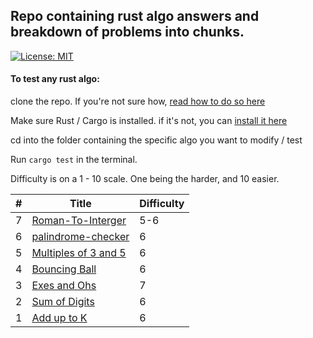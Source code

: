 ## Repo containing rust algo answers and breakdown of problems into chunks.

[![License: MIT](https://img.shields.io/badge/License-MIT-yellow.svg)](https://opensource.org/licenses/MIT)

#### To test any rust algo:

clone the repo. If you're not sure how, [read how to do so here](https://docs.github.com/en/free-pro-team@latest/github/creating-cloning-and-archiving-repositories/cloning-a-repository)

Make sure Rust / Cargo is installed. if it's not, you can [install it here](https://www.rust-lang.org/tools/install)

cd into the folder containing the specific algo you want to modify / test

Run <code>cargo test</code> in the terminal.

Difficulty is on a 1 - 10 scale. One being the harder, and 10 easier.

| #   | Title                                                                                         | Difficulty |
| --- | --------------------------------------------------------------------------------------------- | ---------- |
| 7   | [Roman-To-Interger](https://github.com/eathren/rust-algos/tree/master/)                       | 5-6        |
| 6   | [palindrome-checker](https://github.com/eathren/rust-algos/tree/master/palindrome-checker)    | 6          |
| 5   | [Multiples of 3 and 5](https://github.com/eathren/rust-algos/tree/master/multiples-of-3-or-5) | 6          |
| 4   | [Bouncing Ball](https://github.com/eathren/rust-algos/tree/master/bouncing-balls)             | 6          |
| 3   | [Exes and Ohs](https://github.com/eathren/rust-algos/tree/master/exes-and-ohs)                | 7          |
| 2   | [Sum of Digits](https://github.com/eathren/rust-algos/tree/master/sum-of-digits)              | 6          |
| 1   | [Add up to K](https://github.com/eathren/rust-algos/tree/master/add-up-to-k)                  | 6          |

